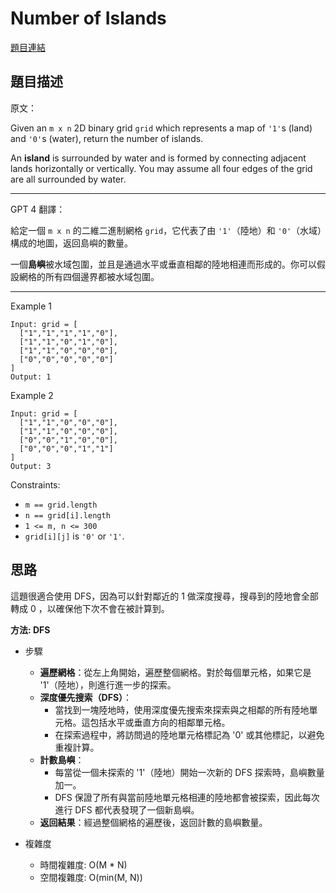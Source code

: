 # Number of Islands

[題目連結](https://leetcode.com/problems/number-of-islands/description/)

## 題目描述
原文：

Given an `m x n` 2D binary grid `grid` which represents a map of `'1'`s (land) and `'0'`s (water), return the number of islands.

An **island** is surrounded by water and is formed by connecting adjacent lands horizontally or vertically. You may assume all four edges of the grid are all surrounded by water.

----

GPT 4 翻譯：

給定一個 `m x n` 的二維二進制網格 `grid`，它代表了由 `'1'`（陸地）和 `'0'`（水域）構成的地圖，返回島嶼的數量。

一個**島嶼**被水域包圍，並且是通過水平或垂直相鄰的陸地相連而形成的。你可以假設網格的所有四個邊界都被水域包圍。

----

Example 1
```
Input: grid = [
  ["1","1","1","1","0"],
  ["1","1","0","1","0"],
  ["1","1","0","0","0"],
  ["0","0","0","0","0"]
]
Output: 1

```

Example 2

```
Input: grid = [
  ["1","1","0","0","0"],
  ["1","1","0","0","0"],
  ["0","0","1","0","0"],
  ["0","0","0","1","1"]
]
Output: 3
```

Constraints:

* `m == grid.length`
* `n == grid[i].length`
* `1 <= m, n <= 300`
* `grid[i][j]` is `'0'` or `'1'`.

## 思路

這題很適合使用 DFS，因為可以針對鄰近的 1 做深度搜尋，搜尋到的陸地會全部轉成 0 ，以確保他下次不會在被計算到。

**方法: DFS**
* 步驟
  * **遍歷網格**：從左上角開始，遍歷整個網格。對於每個單元格，如果它是 '1'（陸地），則進行進一步的探索。
  * **深度優先搜索（DFS）**：
    * 當找到一塊陸地時，使用深度優先搜索來探索與之相鄰的所有陸地單元格。這包括水平或垂直方向的相鄰單元格。
    * 在探索過程中，將訪問過的陸地單元格標記為 '0' 或其他標記，以避免重複計算。
  * **計數島嶼**：
    * 每當從一個未探索的 '1'（陸地）開始一次新的 DFS 探索時，島嶼數量加一。
    * DFS 保證了所有與當前陸地單元格相連的陸地都會被探索，因此每次進行 DFS 都代表發現了一個新島嶼。
  * **返回結果**：經過整個網格的遍歷後，返回計數的島嶼數量。

* 複雜度
  * 時間複雜度: O(M * N)
  * 空間複雜度: O(min(M, N))
